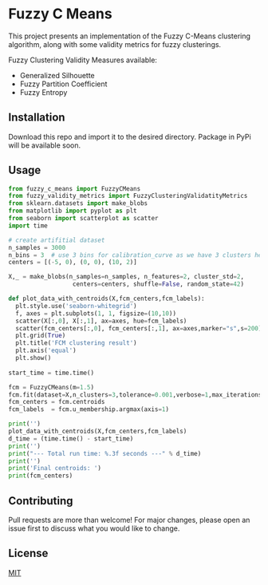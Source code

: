 # Fuzzy C Means

This project presents an implementation of the Fuzzy C-Means clustering algorithm, along with some validity metrics for fuzzy clusterings.

Fuzzy Clustering Validity Measures available:

- Generalized Silhouette
- Fuzzy Partition Coefficient
- Fuzzy Entropy

## Installation

Download this repo and import it to the desired directory.
Package in PyPi will be available soon.

## Usage

```python
from fuzzy_c_means import FuzzyCMeans
from fuzzy_validity_metrics import FuzzyClusteringValidatityMetrics
from sklearn.datasets import make_blobs
from matplotlib import pyplot as plt
from seaborn import scatterplot as scatter
import time

# create artifitial dataset
n_samples = 3000
n_bins = 3  # use 3 bins for calibration_curve as we have 3 clusters here
centers = [(-5, 0), (0, 0), (10, 2)]

X,_ = make_blobs(n_samples=n_samples, n_features=2, cluster_std=2,
                  centers=centers, shuffle=False, random_state=42)

def plot_data_with_centroids(X,fcm_centers,fcm_labels):
  plt.style.use('seaborn-whitegrid')
  f, axes = plt.subplots(1, 1, figsize=(10,10))
  scatter(X[:,0], X[:,1], ax=axes, hue=fcm_labels)
  scatter(fcm_centers[:,0], fcm_centers[:,1], ax=axes,marker="s",s=200)
  plt.grid(True)
  plt.title('FCM clustering result')
  plt.axis('equal')
  plt.show()
  
start_time = time.time()

fcm = FuzzyCMeans(m=1.5)
fcm.fit(dataset=X,n_clusters=3,tolerance=0.001,verbose=1,max_iterations=100)
fcm_centers = fcm.centroids
fcm_labels  = fcm.u_membership.argmax(axis=1)

print('')
plot_data_with_centroids(X,fcm_centers,fcm_labels)
d_time = (time.time() - start_time)
print('')
print("--- Total run time: %.3f seconds ---" % d_time)
print('')
print('Final centroids: ')
print(fcm_centers)  

```

## Contributing
Pull requests are more than welcome! For major changes, please open an issue first to discuss what you would like to change.

## License
[MIT](https://choosealicense.com/licenses/mit/)
